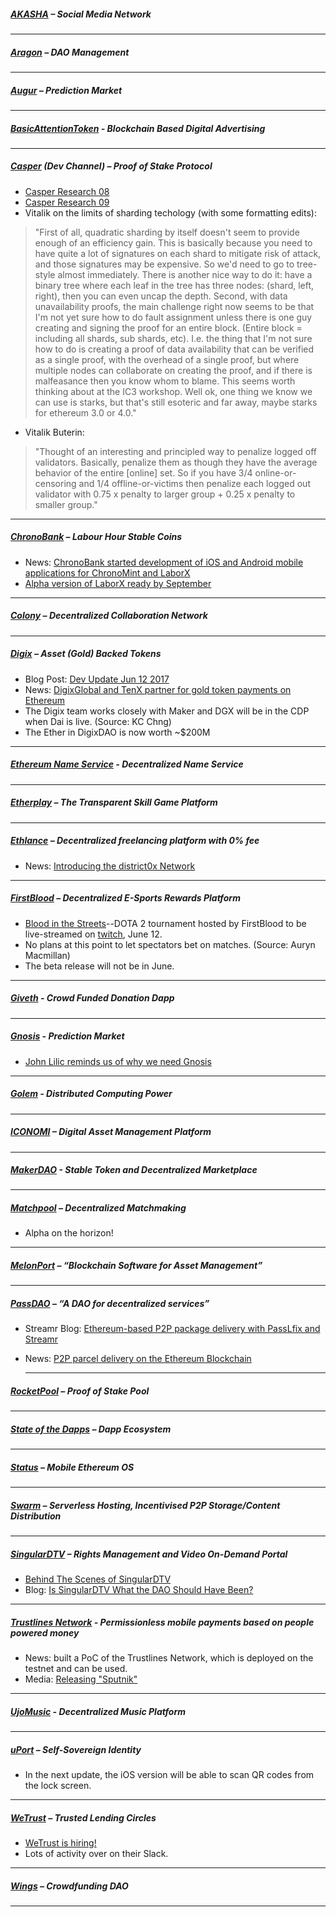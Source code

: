 
##### [AKASHA](http://akasha.world/) – Social Media Network


---
##### [Aragon](http://aragon.one/) – DAO Management


---
##### [Augur](https://augur.net/) – Prediction Market


---
##### [BasicAttentionToken](https://basicattentiontoken.org/) - Blockchain Based Digital Advertising


---  
##### [Casper](https://blog.ethereum.org/2015/08/01/introducing-casper-friendly-ghost/) (Dev Channel) – Proof of Stake Protocol
- [Casper Research 08](https://www.youtube.com/watch?v=YpXIFc040Rc&feature=youtu.be)
- [Casper Research 09](https://www.youtube.com/watch?v=IciqqVZKnns)
- Vitalik on the limits of sharding techology (with some formatting edits):
 >"First of all, quadratic sharding by itself doesn't seem to provide enough of an efficiency gain. This is basically because you need to have quite a lot of signatures on each shard to mitigate risk of attack, and those signatures may be expensive. So we'd need to go to tree-style almost immediately. There is another nice way to do it: have a binary tree where each leaf in the tree has three nodes: (shard, left, right), then you can even uncap the depth. Second, with data unavailability proofs, the main challenge right now seems to be that I'm not yet sure how to do fault assignment unless there is one guy creating and signing the proof for an entire block. (Entire block = including all shards, sub shards, etc). I.e. the thing that I'm not sure how to do is creating a proof of data availability that can be verified as a single proof, with the overhead of a single proof, but where multiple nodes can collaborate on creating the proof, and if there is malfeasance then you know whom to blame. This seems worth thinking about at the IC3 workshop. Well ok, one thing we know we can use is starks, but that's still esoteric and far away, maybe starks for ethereum 3.0 or 4.0."
- Vitalik Buterin:
 >"Thought of an interesting and principled way to penalize logged off validators. Basically, penalize them as though they have the average behavior of the entire [online] set. So if you have 3/4 online-or-censoring and 1/4 offline-or-victims then penalize each logged out validator with 0.75 x penalty to larger group + 0.25 x penalty to smaller group."
---
##### [ChronoBank](http://chronobank.io/) – Labour Hour Stable Coins
- News: [ChronoBank started development of iOS and Android mobile applications for ChronoMint and LaborX](https://twitter.com/ChronobankNews/status/872761521348026368)
- [Alpha version of LaborX ready by September](https://twitter.com/ChronobankNews/status/871970548531707904)

---
##### [Colony](http://colony.io/) – Decentralized Collaboration Network


---
##### [Digix](https://digix.io/) – Asset (Gold) Backed Tokens
- Blog Post: [Dev Update Jun 12 2017](https://medium.com/@Digix/core-dev-update-jun-12-2017-dfc716fed9a3)
- News: [DigixGlobal and TenX partner for gold token payments on Ethereum](http://www.ibtimes.co.uk/digixglobal-tenx-partner-gold-token-payments-ethereum-1624935)
- The Digix team works closely with Maker and DGX will be in the CDP when Dai is live. (Source: KC Chng)
- The Ether in DigixDAO is now worth ~$200M
---
##### [Ethereum Name Service](https://ens.codetract.io) - Decentralized Name Service


---
##### [Etherplay](http://etherplay.io) – The Transparent Skill Game Platform


---
##### [Ethlance](http://ethlance.com/) – Decentralized freelancing platform with 0% fee
- News: [Introducing the district0x Network](https://blog.district0x.io/introducing-the-district0x-network-5d45a72d364a)

---
##### [FirstBlood](https://firstblood.io/) – Decentralized E-Sports Rewards Platform
- [Blood in the Streets](https://bits.firstblood.io/)--DOTA 2 tournament hosted by FirstBlood to be live-streamed on [twitch](https://www.twitch.tv/firstbloodio), June 12.
- No plans at this point to let spectators bet on matches. (Source: Auryn Macmillan)
- The beta release will not be in June.
---
##### [Giveth](http://www.giveth.io/) - Crowd Funded Donation Dapp


---
##### [Gnosis](https://gnosis.pm/) - Prediction Market 
- [John Lilic reminds us of why we need Gnosis](https://twitter.com/gnosisPM/status/872449008287047681)

---  
##### [Golem](https://golem.network/) - Distributed Computing Power


---
##### [ICONOMI](https://iconomi.net/) – Digital Asset Management Platform

---
##### [MakerDAO](http://makerdao.com/) - Stable Token and Decentralized Marketplace


---
##### [Matchpool](http://matchpool.co/) – Decentralized Matchmaking
- Alpha on the horizon!

---
##### [MelonPort](https://melonport.com/) – “Blockchain Software for Asset Management”


---
##### [PassDAO](https://forum.passdao.org/) – “A DAO for decentralized services”
- Streamr Blog: [Ethereum-based P2P package delivery with PassLfix and Streamr](http://blog.streamr.com/2017/06/ethereum-based-peer-to-peer-package-delivery-with-passlfix-and-streamr/)
- News: [P2P parcel delivery on the Ethereum Blockchain](https://www.ethnews.com/peer-to-peer-parcel-delivery-on-the-ethereum-blockchain)
  
  ---
##### [RocketPool](http://www.rocketpool.net/) – Proof of Stake Pool


---
##### [State of the Dapps](https://dapps.ethercasts.com/) – Dapp Ecosystem


---
##### [Status](http://status.im/) – Mobile Ethereum OS


---
##### [Swarm](http://swarm-gateways.net/bzz:/theswarm.eth/) – Serverless Hosting, Incentivised P2P Storage/Content Distribution


---
##### [SingularDTV](https://singulardtv.com/) – Rights Management and Video On-Demand Portal
- [Behind The Scenes of SingularDTV](https://www.youtube.com/watch?v=Vvrd-2i7or0)
- Blog: [Is SingularDTV What the DAO Should Have Been?](https://medium.com/@SingularDTV/is-singulardtv-what-the-dao-should-have-been-a4b159306342)

---
##### [Trustlines Network](http://trustlines.network) - Permissionless mobile payments based on people powered money
- News: built a PoC of the Trustlines Network, which is deployed on the testnet and can be used.
- Media: [Releasing "Sputnik"](https://medium.com/@Trustlines_Net/trustlines-network-preview-releasing-sputnik-9d8c6f8fe5a1)

---
##### [UjoMusic](https://ujomusic.com/) - Decentralized Music Platform


---  
##### [uPort](https://www.uport.me/) – Self-Sovereign Identity 
- In the next update, the iOS version will be able to scan QR codes from the lock screen.
---
##### [WeTrust](https://www.wetrust.io/) – Trusted Lending Circles
- [WeTrust is hiring!](https://twitter.com/MiniBabyWhale/status/872204825852641280)
- Lots of activity over on their Slack.

---
##### [Wings](https://wings.ai/) – Crowdfunding DAO


---

